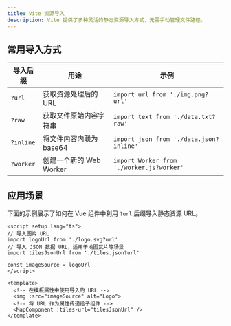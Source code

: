 ```yaml
---
title: Vite 资源导入
description: Vite 提供了多种灵活的静态资源导入方式，无需手动管理文件路径。
---
```


## 常用导入方式

| 导入后缀 | 用途 | 示例 |
| --- | --- | --- |
| `?url` | 获取资源处理后的 URL | `import url from './img.png?url'` |
| `?raw` | 获取文件原始内容字符串 | `import text from './data.txt?raw'` |
| `?inline` | 将文件内容内联为 base64 | `import json from './data.json?inline'` |
| `?worker` | 创建一个新的 Web Worker | `import Worker from './worker.js?worker'` |

## 应用场景

下面的示例展示了如何在 Vue 组件中利用 `?url` 后缀导入静态资源 URL。

```vue [ImportExample.vue]
<script setup lang="ts">
// 导入图片 URL
import logoUrl from './logo.svg?url'
// 导入 JSON 数据 URL，适用于地图瓦片等场景
import tilesJsonUrl from './tiles.json?url'

const imageSource = logoUrl
</script>

<template>
  <!-- 在模板属性中使用导入的 URL -->
  <img :src="imageSource" alt="Logo">
  <!-- 将 URL 作为属性传递给子组件 -->
  <MapComponent :tiles-url="tilesJsonUrl" />
</template>
```
